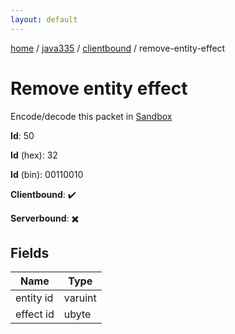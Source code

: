 ```yaml
---
layout: default
---
```


[home](/)  /  [java335](/protocol/java335)  /  [clientbound](/protocol/java335/clientbound)  /  remove-entity-effect

# Remove entity effect

Encode/decode this packet in [Sandbox](../../../sandbox/java335#Clientbound.RemoveEntityEffect)

**Id**: 50

**Id** (hex): 32

**Id** (bin): 00110010

**Clientbound**: ✔️

**Serverbound**: ✖️

## Fields

Name | Type
---|---
entity id | varuint
effect id | ubyte
